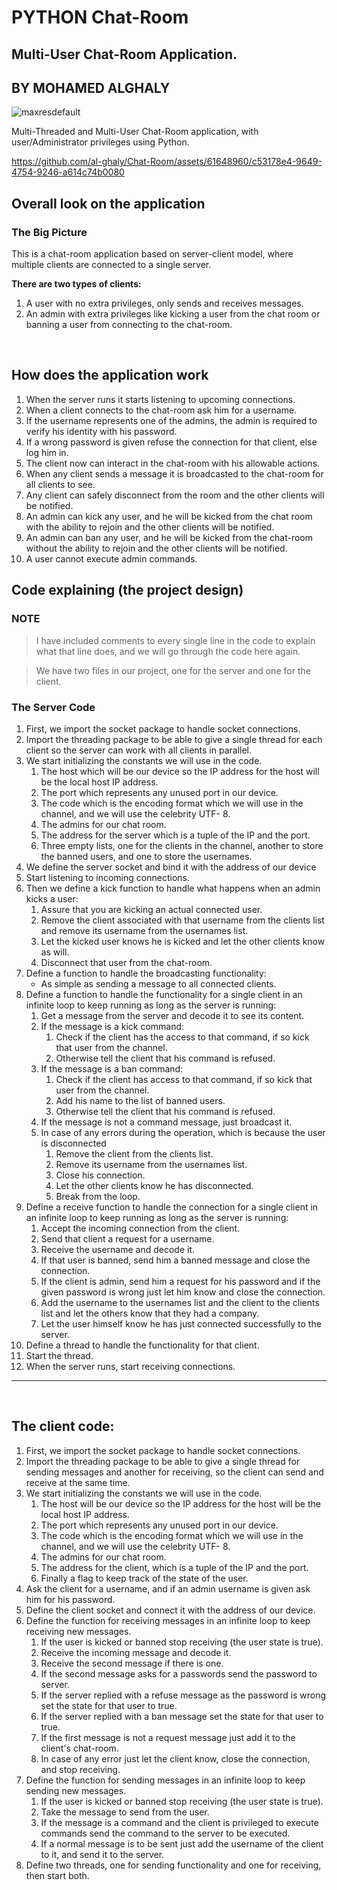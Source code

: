 # PYTHON Chat-Room 
## Multi-User Chat-Room Application.
## BY **MOHAMED ALGHALY**
![maxresdefault](https://github.com/al-ghaly/Chat-Room/assets/61648960/3be6c0b8-c5b9-472d-980b-15b125e211fd)



Multi-Threaded and Multi-User Chat-Room application, with user/Administrator privileges using Python.


https://github.com/al-ghaly/Chat-Room/assets/61648960/c53178e4-9649-4754-9246-a614c74b0080


## Overall look on the application

### The Big Picture

This is a chat-room application based on server-client model, where multiple clients are connected to a single server.

**There are two types of clients:**

1. A user with no extra privileges, only sends and receives messages.
2. An admin with extra privileges like kicking a user from the chat room or banning a user from connecting to the chat-room.
<br>

## How does the application work
1. When the server runs it starts listening to upcoming connections.
3. When a client connects to the chat-room ask him for a username.
3. If the username represents one of the admins, the admin is required to verify his identity with his password.
4. If a wrong password is given refuse the connection for that client, else log him in.
5. The client now can interact in the chat-room with his allowable actions.
6. When any client sends a message it is broadcasted to the chat-room for all clients to see.
7. Any client can safely disconnect from the room and the other clients will be notified.
8. An admin can kick any user, and he will be kicked from the chat room with the ability to rejoin and the other clients will be notified.
9. An admin can ban any user, and he will be kicked from the chat-room without the ability to rejoin and the other clients will be notified.
10. A user cannot execute admin commands.

## Code explaining (the project design)
### NOTE
> I have included comments to every single line in the code to explain what that line does, and we will go through the code here again.

> We have two files in our project, one for the server and one for the client.

### The Server Code
1. First, we import the socket package to handle socket connections.
2. Import the threading package to be able to give a single thread for each client so the server can work with all clients in parallel.
3. We start initializing the constants we will use in the code.
    1. The host which will be our device so the IP address for the host will be the local host IP address.
    2. The port which represents any unused port in our device.
    3. The code which is the encoding format which we will use in the channel, and we will use the celebrity UTF- 8.
    4. The admins for our chat room.
    5. The address for the server which is a tuple of the IP and the port.
    6. Three empty lists, one for the clients in the channel, another to store the banned users, and one to store the usernames.
4. We define the server socket and bind it with the address of our device
5. Start listening to incoming connections.
6. Then we define a kick function to handle what happens when an admin kicks a user:
   1. Assure that you are kicking an actual connected user.
   2. Remove the client associated with that username from the clients list and remove its username from the usernames list.
   3. Let the kicked user knows he is kicked and let the other clients know as will.
   4. Disconnect that user from the chat-room.
7. Define a function to handle the broadcasting functionality:
    * As simple as sending a message to all connected clients.
8. Define a function to handle the functionality for a single client in an infinite loop to keep running as long as the server is running:
    1. Get a message from the server and decode it to see its content.
    2. If the message is a kick command:
        1. Check if the client has the access to that command, if so kick that user from the channel.
        2. Otherwise tell the client that his command is refused.
    3. If the message is a ban command:
        1. Check if the client has access to that command, if so kick that user from the channel.
        2. Add his name to the list of banned users.
        3. Otherwise tell the client that his command is refused.
    4. If the message is not a command message, just broadcast it.
    5. In case of any errors during the operation, which is because the user is disconnected 
       1. Remove the client from the clients list.
       2. Remove its username from the usernames list.
       3. Close his connection.
       4. Let the other clients know he has disconnected.
       5. Break from the loop.
9. Define a receive function to handle the connection for a single client in an infinite loop to keep running as long as the server is running:
    1. Accept the incoming connection from the client.
    2. Send that client a request for a username.
    3. Receive the username and decode it.
    4. If that user is banned, send him a banned message and close the connection.
    5. If the client is admin, send him a request for his password and if the given password is wrong just let him know and close the connection.
    6. Add the username to the usernames list and the client to the clients list and let the others know that they had a company.
    7. Let the user himself know he has just connected successfully to the server.
10. Define a thread to handle the functionality for that client.
11. Start the thread.
12. When the server runs, start receiving connections.
---
<br> 

## The client code:
1. First, we import the socket package to handle socket connections.
2. Import the threading package to be able to give a single thread for sending messages and another for receiving, so the client can send and receive at the same time.
3. We start initializing the constants we will use in the code.
   1.  The host will be our device so the IP address for the host will be the local host IP address.
   2.  The port which represents any unused port in our device.
   3.  The code which is the encoding format which we will use in the channel, and we will use the celebrity UTF- 8.
   4.  The admins for our chat room.
   5.  The address for the client, which is a tuple of the IP and the port.
   6.   Finally a flag to keep track of the state of the user.
4. Ask the client for a username, and if an admin username is given ask him for his password.
5. Define the client socket and connect it with the address of our device.
6. Define the function for receiving messages in an infinite loop to keep receiving new messages.
    1. If the user is kicked or banned stop receiving (the user state is true).
    2. Receive the incoming message and decode it.
    3. Receive the second message if there is one.
    4. If the second message asks for a passwords send the password to server.
    5. If the server replied with a refuse message as the password is wrong set the state for that user to true.
    6. If the server replied with a ban message set the state for that user to true.
    7. If the first message is not a request message just add it to the client's chat-room.
    8. In case of any error just let the client know, close the connection, and stop receiving.
7. Define the function for sending messages in an infinite loop to keep sending new messages.
    1. If the user is kicked or banned stop receiving (the user state is true).
    2. Take the message to send from the user.
    3. If the message is a command and the client is privileged to execute commands send the command to the server to be executed.
    4. If a normal message is to be sent just add the username of the client to it, and send it to the server.
8. Define two threads, one for sending functionality and one for receiving, then start both.
